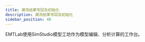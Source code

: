 ```yaml
---
title: 潮流结果写回及初始化
description: 潮流结果写回及初始化
sidebar_position: 40
---
```


EMTLab使用SimStudio模型工坊作为模型编辑、分析计算的工作台。

